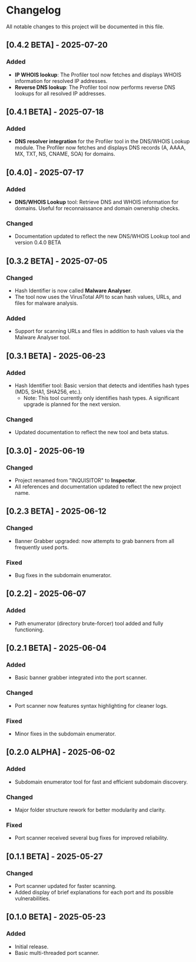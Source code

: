 # Changelog

All notable changes to this project will be documented in this file.

## [0.4.2 BETA] - 2025-07-20
### Added
- **IP WHOIS lookup**: The Profiler tool now fetches and displays WHOIS information for resolved IP addresses.
- **Reverse DNS lookup**: The Profiler tool now performs reverse DNS lookups for all resolved IP addresses.


## [0.4.1 BETA] - 2025-07-18
### Added
- **DNS resolver integration** for the Profiler tool in the DNS/WHOIS Lookup module. The Profiler now fetches and displays DNS records (A, AAAA, MX, TXT, NS, CNAME, SOA) for domains.

## [0.4.0] - 2025-07-17
### Added
- **DNS/WHOIS Lookup** tool: Retrieve DNS and WHOIS information for domains. Useful for reconnaissance and domain ownership checks.

### Changed
- Documentation updated to reflect the new DNS/WHOIS Lookup tool and version 0.4.0 BETA


## [0.3.2 BETA] - 2025-07-05
### Changed
- Hash Identifier is now called **Malware Analyser**.
- The tool now uses the VirusTotal API to scan hash values, URLs, and files for malware analysis.

### Added
- Support for scanning URLs and files in addition to hash values via the Malware Analyser tool.

## [0.3.1 BETA] - 2025-06-23
### Added
- Hash Identifier tool: Basic version that detects and identifies hash types (MD5, SHA1, SHA256, etc.).
  - Note: This tool currently only identifies hash types. A significant upgrade is planned for the next version.

### Changed
- Updated documentation to reflect the new tool and beta status.

## [0.3.0] - 2025-06-19
### Changed
- Project renamed from "INQUISITOR" to **Inspector**.
- All references and documentation updated to reflect the new project name.

## [0.2.3 BETA] - 2025-06-12
### Changed
- Banner Grabber upgraded: now attempts to grab banners from all frequently used ports.

### Fixed
- Bug fixes in the subdomain enumerator.

## [0.2.2] - 2025-06-07
### Added
- Path enumerator (directory brute-forcer) tool added and fully functioning.

## [0.2.1 BETA] - 2025-06-04
### Added
- Basic banner grabber integrated into the port scanner.

### Changed
- Port scanner now features syntax highlighting for cleaner logs.

### Fixed
- Minor fixes in the subdomain enumerator.

## [0.2.0 ALPHA] - 2025-06-02
### Added
- Subdomain enumerator tool for fast and efficient subdomain discovery.

### Changed
- Major folder structure rework for better modularity and clarity.

### Fixed
- Port scanner received several bug fixes for improved reliability.

## [0.1.1 BETA] - 2025-05-27
### Changed
- Port scanner updated for faster scanning.
- Added display of brief explanations for each port and its possible vulnerabilities.

## [0.1.0 BETA] - 2025-05-23
### Added
- Initial release.
- Basic multi-threaded port scanner.
